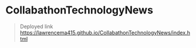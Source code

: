 # CollabathonTechnologyNews

> Deployed link https://lawrencema415.github.io/CollabathonTechnologyNews/index.html
